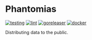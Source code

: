 # Phantomias
[![testing](https://github.com/stratumfarm/phantomias/actions/workflows/testing.yml/badge.svg)](https://github.com/stratumfarm/phantomias/actions/workflows/testing.yml)
[![lint](https://github.com/stratumfarm/phantomias/actions/workflows/lint.yml/badge.svg)](https://github.com/stratumfarm/phantomias/actions/workflows/lint.yml)
[![goreleaser](https://github.com/stratumfarm/phantomias/actions/workflows/release.yml/badge.svg)](https://github.com/stratumfarm/phantomias/actions/workflows/release.yml)
[![docker](https://github.com/stratumfarm/phantomias/actions/workflows/docker.yml/badge.svg)](https://github.com/stratumfarm/phantomias/actions/workflows/docker.yml)

Distributing data to the public.
